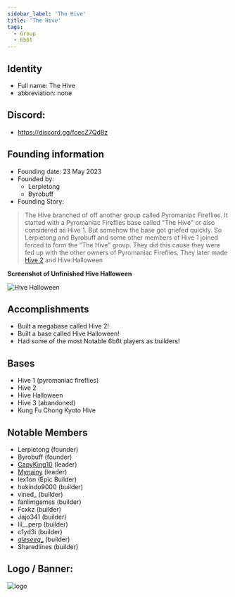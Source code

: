 ```yaml
---
sidebar_label: 'The Hive'
title: 'The Hive'
tags:
  - Group
  - 6b6t
---
```


## Identity
* Full name: The Hive
* abbreviation: none

## Discord:
* https://discord.gg/fcecZ7Qd8z

## Founding information
* Founding date: 23 May 2023
* Founded by: 
  * Lerpietong
  * Byrobuff
* Founding Story:
> The Hive branched of off another group called Pyromaniac Fireflies. It started with a Pyromaniac Fireflies base called "The Hive" or also considered as Hive 1. But somehow the base got griefed quickly. So Lerpietong and Byrobuff and some other members of Hive 1 joined forced to form the "The Hive" group. They did this cause they were fed up with the other owners of Pyromaniac Fireflies. They later made [Hive 2](https://www.youtube.com/watch?v=sFIcEpTGAiU) and Hive Halloween


**Screenshot of Unfinished Hive Halloween**

![Hive Halloween](../../static/img/groups/The%20Hive/halloween2.png)

## Accomplishments
- Built a megabase called Hive 2!
- Built a base called Hive Halloween!
- Had some of the most Notable 6b6t players as builders!

## Bases
- Hive 1 (pyromaniac fireflies)
- Hive 2
- Hive Halloween
- Hive 3 (abandoned)
- Kung Fu Chong Kyoto Hive

## Notable Members
- Lerpietong (founder)
- Byrobuff (founder)
- [CapyKing10](../Players/Less%20Relevant%20Players/capy.md) (leader)
- [Mynainy](../Players/Less%20Relevant%20Players/North.md) (leader)
- lex1on (Epic Builder)
- hokindo9000 (builder)
- vined_ (builder)
- fanlimgames (builder)
- Fcxkz (builder)
- Jajo341 (builder)
- lil__perp (builder)
- c1yd3i (builder)
- [_aleseeq__](../Players/Less%20Relevant%20Players/North.md) (builder)
- Sharedlines (builder)

## Logo / Banner:
![logo](../../static/img/groups/The%20Hive/logo.png)
